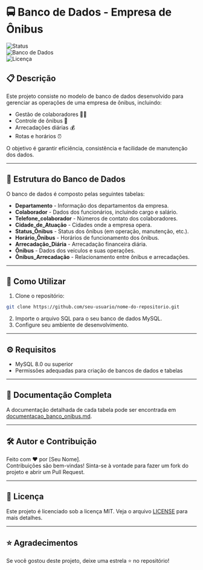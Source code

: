
# 🚍 Banco de Dados - Empresa de Ônibus  

![Status](https://img.shields.io/badge/Status-Em%20Desenvolvimento-yellow)  
![Banco de Dados](https://img.shields.io/badge/Banco%20de%20Dados-MySQL-blue)  
![Licença](https://img.shields.io/badge/Licen%C3%A7a-MIT-green)  

## 📋 Descrição  
Este projeto consiste no modelo de banco de dados desenvolvido para gerenciar as operações de uma empresa de ônibus, incluindo:  
- Gestão de colaboradores 🧑‍💼  
- Controle de ônibus 🚌  
- Arrecadações diárias 💰  
- Rotas e horários ⏰  

O objetivo é garantir eficiência, consistência e facilidade de manutenção dos dados.  

---  

## 📂 Estrutura do Banco de Dados  
O banco de dados é composto pelas seguintes tabelas:  
- **Departamento** - Informação dos departamentos da empresa.  
- **Colaborador** - Dados dos funcionários, incluindo cargo e salário.  
- **Telefone_colaborador** - Números de contato dos colaboradores.  
- **Cidade_de_Atuação** - Cidades onde a empresa opera.  
- **Status_Ônibus** - Status dos ônibus (em operação, manutenção, etc.).  
- **Horário_Ônibus** - Horários de funcionamento dos ônibus.  
- **Arrecadação_Diária** - Arrecadação financeira diária.  
- **Ônibus** - Dados dos veículos e suas operações.  
- **Ônibus_Arrecadação** - Relacionamento entre ônibus e arrecadações.  

---  

## 🚀 Como Utilizar  
1. Clone o repositório:  
```bash
git clone https://github.com/seu-usuario/nome-do-repositorio.git
```
2. Importe o arquivo SQL para o seu banco de dados MySQL.  
3. Configure seu ambiente de desenvolvimento.  

---  

## ⚙️ Requisitos  
- MySQL 8.0 ou superior  
- Permissões adequadas para criação de bancos de dados e tabelas  

---  

## 📖 Documentação Completa  
A documentação detalhada de cada tabela pode ser encontrada em [documentacao_banco_onibus.md](./documentacao_banco_onibus.md).  

---  

## 🛠️ Autor e Contribuição  
Feito com ❤️ por [Seu Nome].  
Contribuições são bem-vindas! Sinta-se à vontade para fazer um fork do projeto e abrir um Pull Request.  

---  

## 📜 Licença  
Este projeto é licenciado sob a licença MIT. Veja o arquivo [LICENSE](./LICENSE) para mais detalhes.  

---  

## ⭐ Agradecimentos  
Se você gostou deste projeto, deixe uma estrela ⭐ no repositório!  

